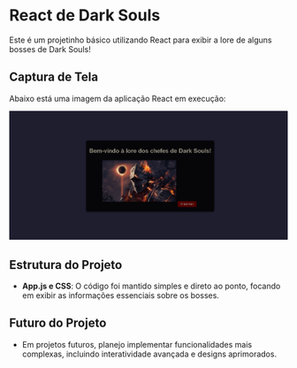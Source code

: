 # React de Dark Souls

Este é um projetinho básico utilizando React para exibir a lore de alguns bosses de Dark Souls!

## Captura de Tela

Abaixo está uma imagem da aplicação React em execução:

![Imagem do React rodando](<Captura de tela 2025-01-20 200129.png>)

## Estrutura do Projeto

- **App.js e CSS**: O código foi mantido simples e direto ao ponto, focando em exibir as informações essenciais sobre os bosses.

## Futuro do Projeto

- Em projetos futuros, planejo implementar funcionalidades mais complexas, incluindo interatividade avançada e designs aprimorados.


